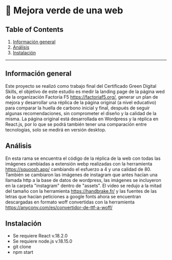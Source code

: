 :herb: Mejora verde de una web
============

## Table of Contents
1. [Información general](#información-general)
2. [Análisis](#análisis)
3. [Instalación](#instalación)

***
## Información general

Este proyecto se realizó como trabajo final del Certificado Green Digital Skills, el objetivo de este estudio es medir la landing page de la página wed de la organización Factoría F5 https://factoriaf5.org/, generar un plan de mejora y desarrollar una réplica de la página original (a nivel educativo) para comparar la huella de carbono inicial y final, después de seguir algunas recomendaciones, sin comprometer el diseño y la calidad de la misma.
La página original está desarrollada en Wordpress y la réplica en React.js, por lo que se podrá también tener una comparación entre tecnologías, solo se medirá en versión desktop.

## Análisis
En esta rama se encuentra el código de la réplica de la web con todas las imágenes cambiadas a extensión webp realizadas con la herramienta https://squoosh.app/ cambiando el esfuerzo a 4 y una calidad de 80.
También se cambiaron las imágenes de instagram que antes hacían una llamada http a la base de datos de wordpress, las imágenes se incluyeron en la carpeta "instagram" dentro de "assets". El video se redujo a la mitad del tamaño con la herramienta https://handbrake.fr/ y las fuentes de las letras que hacían peticiones a google fonts ahora se encuentran descargadas en formato woff convertidas con la herramienta https://anyconv.com/es/convertidor-de-ttf-a-woff/ 

## Instalación
- Se requiere React v.18.2.0
- Se requiere node.js v.18.15.0
- git clone <repository>
- npm start
